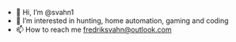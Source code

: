 - 👋 Hi, I’m @svahn1
- 👀 I’m interested in hunting, home automation, gaming and coding
- 📫 How to reach me fredriksvahn@outlook.com

<!---
svahn1/svahn1 is a ✨ special ✨ repository because its `README.md` (this file) appears on your GitHub profile.
You can click the Preview link to take a look at your changes.
--->
